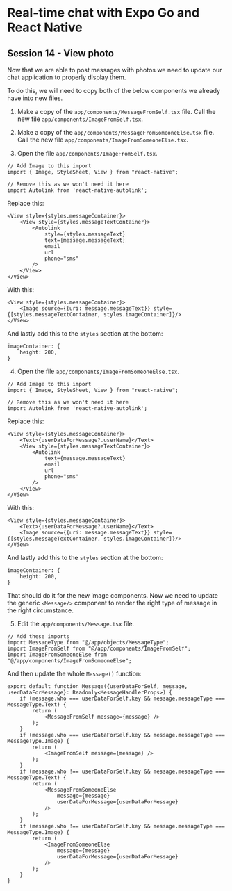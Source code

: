 # Real-time chat with Expo Go and React Native
## Session 14 - View photo

Now that we are able to post messages with photos we need to update our chat application to properly display them.

To do this, we will need to copy both of the below components we already have into new files.

1. Make a copy of the `app/components/MessageFromSelf.tsx` file.  Call the new file `app/components/ImageFromSelf.tsx`.

2. Make a copy of the `app/components/MessageFromSomeoneElse.tsx` file.  Call the new file `app/components/ImageFromSomeoneElse.tsx`.

3. Open the file `app/components/ImageFromSelf.tsx`.
```tsx
// Add Image to this import
import { Image, StyleSheet, View } from "react-native";

// Remove this as we won't need it here
import Autolink from 'react-native-autolink';
```

Replace this:
```tsx
<View style={styles.messageContainer}>
    <View style={styles.messageTextContainer}>
        <Autolink 
            style={styles.messageText}
            text={message.messageText}
            email
            url
            phone="sms"
        />
    </View>
</View>
```

With this:
```tsx
<View style={styles.messageContainer}>
    <Image source={{uri: message.messageText}} style={[styles.messageTextContainer, styles.imageContainer]}/>
</View>
```

And lastly add this to the `styles` section at the bottom:
```tsx
imageContainer: {
    height: 200,
}
```

4. Open the file `app/components/ImageFromSomeoneElse.tsx`.
```tsx
// Add Image to this import
import { Image, StyleSheet, View } from "react-native";

// Remove this as we won't need it here
import Autolink from 'react-native-autolink';
```

Replace this:
```tsx
<View style={styles.messageContainer}>
    <Text>{userDataForMessage?.userName}</Text>
    <View style={styles.messageTextContainer}>
        <Autolink 
            text={message.messageText}
            email
            url
            phone="sms"
        />
    </View>
</View>
```

With this:
```tsx
<View style={styles.messageContainer}>
    <Text>{userDataForMessage?.userName}</Text>
    <Image source={{uri: message.messageText}} style={[styles.messageTextContainer, styles.imageContainer]}/>
</View>
```

And lastly add this to the `styles` section at the bottom:
```tsx
imageContainer: {
    height: 200,
}
```

That should do it for the new image components.
Now we need to update the generic `<Message/>` component to render the right type of message in the right circumstance.

5. Edit the `app/components/Message.tsx` file.
```tsx
// Add these imports
import MessageType from "@/app/objects/MessageType";
import ImageFromSelf from "@/app/components/ImageFromSelf";
import ImageFromSomeoneElse from "@/app/components/ImageFromSomeoneElse";
```

And then update the whole `Message()` function:
```tsx
export default function Message({userDataForSelf, message, userDataForMessage}: Readonly<MessageHandlerProps>) {
    if (message.who === userDataForSelf.key && message.messageType === MessageType.Text) {
        return (
            <MessageFromSelf message={message} />
        );
    } 
    if (message.who === userDataForSelf.key && message.messageType === MessageType.Image) {
        return (
            <ImageFromSelf message={message} />
        );
    }
    if (message.who !== userDataForSelf.key && message.messageType === MessageType.Text) {
        return (
            <MessageFromSomeoneElse
                message={message}
                userDataForMessage={userDataForMessage}
            />
        );
    } 
    if (message.who !== userDataForSelf.key && message.messageType === MessageType.Image) {
        return (
            <ImageFromSomeoneElse
                message={message}
                userDataForMessage={userDataForMessage}
            />
        );
    } 
}
```